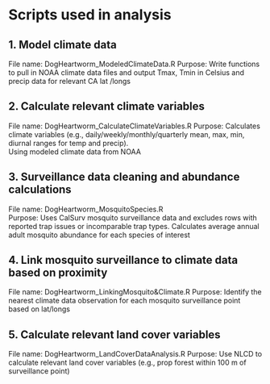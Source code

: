 # Scripts used in analysis # 

## 1. Model climate data 
File name: DogHeartworm_ModeledClimateData.R
Purpose: Write functions to pull in NOAA climate data files and output Tmax, Tmin in Celsius and precip data for relevant CA lat /longs 

## 2. Calculate relevant climate variables
File name: DogHeartworm_CalculateClimateVariables.R
Purpose: Calculates climate variables (e.g., daily/weekly/monthly/quarterly mean, max, min, diurnal ranges for temp and precip).   
Using modeled climate data from NOAA

## 3. Surveillance data cleaning and abundance calculations
File name: DogHeartworm_MosquitoSpecies.R  
Purpose: Uses CalSurv mosquito surveillance data and excludes rows with reported trap issues or incomparable trap types. 
Calculates average annual adult mosquito abundance for each species of interest

## 4. Link mosquito surveillance to climate data based on proximity
File name: DogHeartworm_LinkingMosquito&Climate.R
Purpose: Identify the nearest climate data observation for each mosquito surveillance point based on lat/longs

## 5. Calculate relevant land cover variables
File name: DogHeartworm_LandCoverDataAnalysis.R
Purpose: Use NLCD to calculate relevant land cover variables (e.g., prop forest within 100 m of surveillance point)
